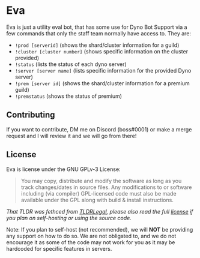 # Eva 
Eva is just a utility eval bot, that has some use for Dyno Bot Support via a few commands that only the staff team normally have access to. They are: 
- `!prod [serverid]` (shows the shard/cluster information for a guild)
- `!cluster [cluster number]` (shows specific information on the cluster provided)
- `!status` (lists the status of each dyno server)
- `!server [server name]` (lists specific information for the provided Dyno server)
- `!prem [server id]` (shows the shard/cluster information for a premium guild)
- `!premstatus` (shows the status of premium)

## Contributing 
If you want to contribute, DM me on Discord (boss#0001) or make a merge request and I will review it and we will go from there! 

## License 
Eva is license under the GNU GPLv-3 License: 
> You may copy, distribute and modify the software as long as you track changes/dates in source files. Any modifications to or software including (via compiler) GPL-licensed code must also be made available under the GPL along with build & install instructions.

*That TLDR was fethced from [TLDRLegal](https://tldrlegal.com/license/gnu-general-public-license-v3-(gpl-3)), please also read the full [license](https://github.com/Bossaidy/eva/blob/master/LICENSE) if you plan on self-hosting or using the source code.* 

Note: If you plan to self-host (not recommended), we will **NOT** be providing any support on how to do so. We are not obligated to, and we do not encourage it as some of the code may not work for you as it may be hardcoded for specific features in servers. 